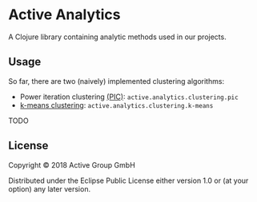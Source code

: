 # Active Analytics

A Clojure library containing analytic methods used in our projects. 

## Usage

So far, there are two (naively) implemented clustering algorithms:

- Power iteration clustering [(PIC)](http://www.cs.cmu.edu/~frank/papers/icml2010-pic-final.pdf): `active.analytics.clustering.pic`
- [k-means clustering](https://en.wikipedia.org/wiki/K-means_clustering): `active.analytics.clustering.k-means`

TODO

## License

Copyright © 2018 Active Group GmbH

Distributed under the Eclipse Public License either version 1.0 or (at
your option) any later version.
